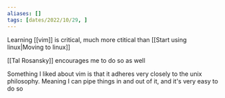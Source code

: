 ```yaml
---
aliases: []
tags: [dates/2022/10/29, ]
---
```

Learning [[vim]] is critical, much more ctitical than [[Start using linux|Moving to linux]]

[[Tal Rosansky]] encourages me to do so as well

Something I liked about vim is that it adheres very closely to the unix philosophy. Meaning I can pipe things in and out of it, and it's very easy to do so
